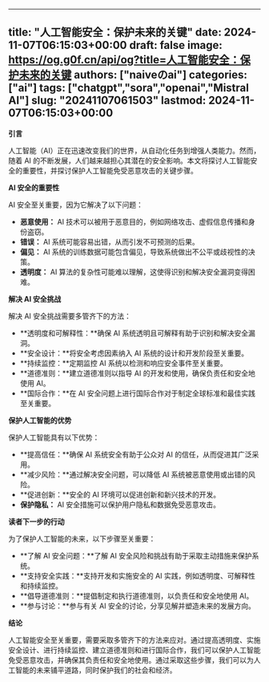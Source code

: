 
---
title: "人工智能安全：保护未来的关键"
date: 2024-11-07T06:15:03+00:00
draft: false
image: https://og.g0f.cn/api/og?title=人工智能安全：保护未来的关键
authors: ["naiveのai"]
categories: ["ai"]
tags: ["chatgpt","sora","openai","Mistral AI"]
slug: "20241107061503"
lastmod: 2024-11-07T06:15:03+00:00
---
**引言**

人工智能（AI）正在迅速改变我们的世界，从自动化任务到增强人类能力。然而，随着 AI 的不断发展，人们越来越担心其潜在的安全影响。本文将探讨人工智能安全的重要性，并探讨保护人工智能免受恶意攻击的关键步骤。

**AI 安全的重要性**

AI 安全至关重要，因为它解决了以下问题：

* **恶意使用：** AI 技术可以被用于恶意目的，例如网络攻击、虚假信息传播和身份盗窃。
* **错误：** AI 系统可能容易出错，从而引发不可预测的后果。
* **偏见：** AI 系统的训练数据可能包含偏见，导致系统做出不公平或歧视性的决策。
* **透明度：** AI 算法的复杂性可能难以理解，这使得识别和解决安全漏洞变得困难。

**解决 AI 安全挑战**

解决 AI 安全挑战需要多管齐下的方法：

* **透明度和可解释性：**确保 AI 系统透明且可解释有助于识别和解决安全漏洞。
* **安全设计：**将安全考虑因素纳入 AI 系统的设计和开发阶段至关重要。
* **持续监控：**定期监控 AI 系统以检测和响应安全事件至关重要。
* **道德准则：**建立道德准则以指导 AI 的开发和使用，确保负责任和安全地使用 AI。
* **国际合作：**在 AI 安全问题上进行国际合作对于制定全球标准和最佳实践至关重要。

**保护人工智能的优势**

保护人工智能具有以下优势：

* **提高信任：**确保 AI 系统安全有助于公众对 AI 的信任，从而促进其广泛采用。
* **减少风险：**通过解决安全问题，可以降低 AI 系统被恶意使用或出错的风险。
* **促进创新：**安全的 AI 环境可以促进创新和新兴技术的开发。
* **保护隐私：** AI 安全措施可以保护用户隐私和数据免受恶意攻击。

**读者下一步的行动**

为了保护人工智能的未来，以下步骤至关重要：

* **了解 AI 安全问题：**了解 AI 安全风险和挑战有助于采取主动措施来保护系统。
* **支持安全实践：**支持开发和实施安全的 AI 实践，例如透明度、可解释性和持续监控。
* **倡导道德准则：**提倡制定和执行道德准则，以负责任和安全地使用 AI。
* **参与讨论：**参与有关 AI 安全的讨论，分享见解并塑造未来的发展方向。

**结论**

人工智能安全至关重要，需要采取多管齐下的方法来应对。通过提高透明度、实施安全设计、进行持续监控、建立道德准则和进行国际合作，我们可以保护人工智能免受恶意攻击，并确保其负责任和安全地使用。通过采取这些步骤，我们可以为人工智能的未来铺平道路，同时保护我们的社会和经济。